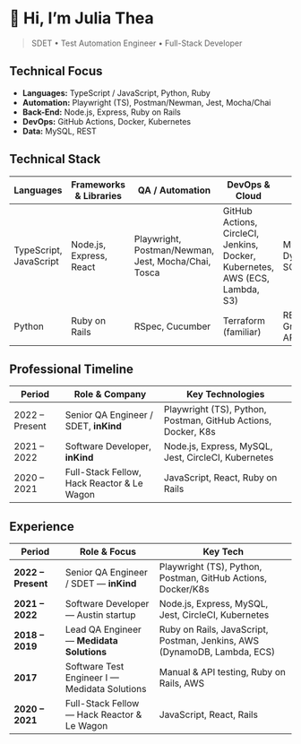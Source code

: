 # 👋 Hi, I’m Julia Thea

> SDET • Test Automation Engineer • Full-Stack Developer

## Technical Focus
- **Languages:** TypeScript / JavaScript, Python, Ruby  
- **Automation:** Playwright (TS), Postman/Newman, Jest, Mocha/Chai
- **Back-End:** Node.js, Express, Ruby on Rails  
- **DevOps:** GitHub Actions, Docker, Kubernetes 
- **Data:** MySQL, REST


## Technical Stack

| Languages | Frameworks & Libraries | QA / Automation | DevOps & Cloud | Data |
|-----------|-----------------------|-----------------|---------------|------|
| TypeScript, JavaScript | Node.js, Express, React | Playwright, Postman/Newman, Jest, Mocha/Chai, Tosca | GitHub Actions, CircleCI, Jenkins, Docker, Kubernetes, AWS (ECS, Lambda, S3) | MySQL, DynamoDB, SQL |
| Python | Ruby on Rails | RSpec, Cucumber | Terraform (familiar) | REST / GraphQL APIs |




## Professional Timeline
| Period | Role & Company | Key Technologies |
|--------|----------------|------------------|
| 2022 – Present | Senior QA Engineer / SDET, **inKind** | Playwright (TS), Python, Postman, GitHub Actions, Docker, K8s |
| 2021 – 2022 | Software Developer, **inKind**  | Node.js, Express, MySQL, Jest, CircleCI, Kubernetes |
| 2020 – 2021 | Full-Stack Fellow, Hack Reactor & Le Wagon | JavaScript, React, Ruby on Rails |



## Experience

| Period | Role & Focus | Key Tech |
|--------|--------------|----------|
| **2022 – Present** | Senior QA Engineer / SDET — **inKind**  | Playwright (TS), Python, Postman, GitHub Actions, Docker/K8s |
| **2021 – 2022** | Software Developer — Austin startup | Node.js, Express, MySQL, Jest, CircleCI, Kubernetes |
| **2018 – 2019** | Lead QA Engineer — **Medidata Solutions** | Ruby on Rails, JavaScript, Postman, Jenkins, AWS (DynamoDB, Lambda, ECS) |
| **2017** | Software Test Engineer I — Medidata Solutions | Manual & API testing, Ruby on Rails, AWS |
| **2020 – 2021** | Full-Stack Fellow — Hack Reactor & Le Wagon | JavaScript, React, Rails |

